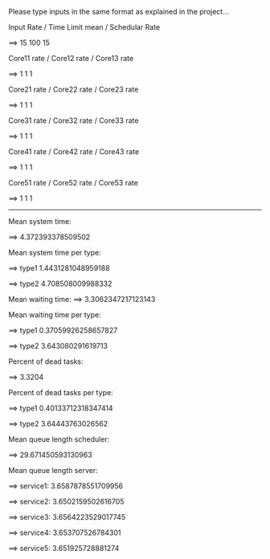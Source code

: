 Please type inputs in the same format as explained in the project...

Input Rate / Time Limit mean / Schedular Rate

==> 15 100 15

Core11 rate / Core12 rate / Core13 rate

==> 1 1 1

Core21 rate / Core22 rate / Core23 rate

==> 1 1 1

Core31 rate / Core32 rate / Core33 rate

==> 1 1 1

Core41 rate / Core42 rate / Core43 rate

==> 1 1 1

Core51 rate / Core52 rate / Core53 rate

==> 1 1 1



******************************************************

Mean system time: 

==> 4.372393378509502

Mean system time per type: 

==> type1 1.4431281048959188

==> type2 4.708508009988332

Mean waiting time: 
==> 3.3062347217123143

Mean waiting time per type: 

==> type1 0.37059926258657827

==> type2 3.643080291619713

Percent of dead tasks: 

==> 3.3204

Percent of dead tasks per type: 

==> type1 0.40133712318347414

==> type2 3.64443763026562

Mean queue length scheduler: 

==> 29.671450593130963

Mean queue length server: 

==> service1: 3.6587878551709956

==> service2: 3.6502159502616705

==> service3: 3.6564223529017745

==> service4: 3.653707526784301

==> service5: 3.651925728881274
